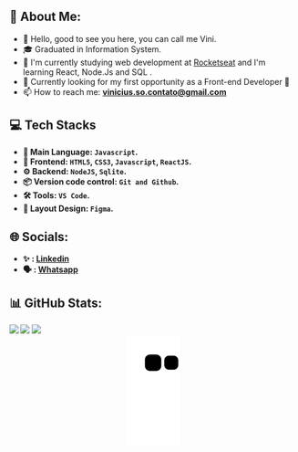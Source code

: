 ##  💫  About Me:
- 👋  Hello, good to see you here, you can call me Vini.
- 🎓 Graduated in Information System.
-   🌱  I'm currently studying web development at [Rocketseat](https://www.rocketseat.com.br/) and I'm learning React, Node.Js and SQL  .
- 🔭 Currently looking for my first opportunity as a Front-end Developer 🚀
- 📫 How to reach me: <b><a href="mailto:vinicius.so.contato@gmail.com">vinicius.so.contato@gmail.com</a>

## :computer: Tech Stacks
-   🥇  Main Language:  `Javascript`.
-   🎉  Frontend:  `HTML5`,  `CSS3`,  `Javascript`,  `ReactJS`.
-   ⚙  Backend:  `NodeJS`,  `Sqlite`.
-   📦  Version code control:  `Git and Github`.
-   🛠️  Tools:  `VS Code`.
-   🎨  Layout Design:  `Figma`.

## 🌐  Socials:
-   ✨ : [Linkedin](https://www.linkedin.com/in/viniciussantos-oliveira/)
-   🗣️  : [Whatsapp](https://wa.me/+5577988633518)

## 📊 GitHub Stats:

 <img height="160em" src="https://github-readme-stats.vercel.app/api?username=ViniciusOliver-stack&show_icons=true&theme=dracula"/>
 <img height="160em" src="https://github-readme-stats.vercel.app/api/top-langs/?username=ViniciusOliver-stack&layout=compact&langs_count=7&theme=dracula&hide_border=false"/>
 <img height="160em" src="https://github-readme-streak-stats.herokuapp.com/?user=ViniciusOliver-stack&theme=dracula&hide_border=false"/>
<br/>

<div align="center">
  <img alt="snake eating my contribution" src="https://github.com/ViniciusOliver-stack/ViniciusOliver-stack/blob/output/github-contribution-grid-snake.svg">
</div>
